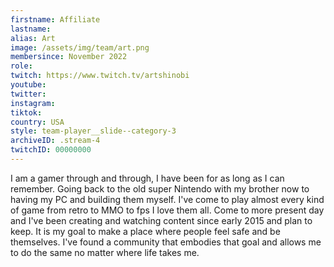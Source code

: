 ```yaml
---
firstname: Affiliate
lastname:
alias: Art
image: /assets/img/team/art.png
membersince: November 2022
role: 
twitch: https://www.twitch.tv/artshinobi
youtube: 
twitter:
instagram:
tiktok: 
country: USA
style: team-player__slide--category-3
archiveID: .stream-4
twitchID: 00000000
---
```

I am a gamer through and through, I have been for as long as I can remember. Going back to the old super Nintendo with my brother now to having my PC and building them myself. I've come to play almost every kind of game from retro to MMO to fps I love them all. Come to more present day and I've been creating and watching content since early 2015 and plan to keep. It is my goal to make a place where people feel safe and be themselves. I've found a community that embodies that goal and allows me to do the same no matter where life takes me.